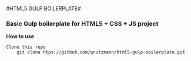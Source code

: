 #HTML5 GULP BOILERPLATE#

### Basic Gulp boilerplate for HTML5 + CSS + JS project ###

**How to use**

    Clone this repo
        git clone htps://github.com/gnutzmann/html5-gulp-boilerplate.git